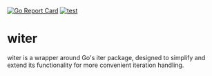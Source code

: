 [![Go Report Card](https://goreportcard.com/badge/github.com/hirokisan/witer)](https://goreportcard.com/report/github.com/hirokisan/witer)
[![test](https://github.com/hirokisan/witer/actions/workflows/test.yml/badge.svg)](https://github.com/hirokisan/witer/actions/workflows/test.yml)

# witer

witer is a wrapper around Go's iter package, designed to simplify and extend its functionality for more convenient iteration handling.
